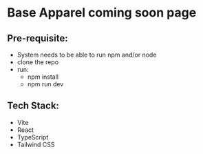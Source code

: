 # Base Apparel coming soon page

<!-- add description of project -->

## Pre-requisite:
* System needs to be able to run npm and/or node
* clone the repo
* run:
  * npm install
  * npm run dev

## Tech Stack:

- Vite
- React
- TypeScript
- Tailwind CSS

